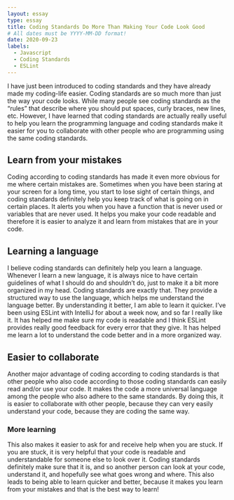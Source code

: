```yaml
---
layout: essay
type: essay
title: Coding Standards Do More Than Making Your Code Look Good
# All dates must be YYYY-MM-DD format!
date: 2020-09-23
labels:
  - Javascript
  - Coding Standards
  - ESLint
---
```

I have just been introduced to coding standards and they have already made my coding-life easier. Coding standards are so much more than just the way your code looks. While many people see coding standards as the “rules” that describe where you should put spaces, curly braces, new lines, etc. However, I have learned that coding standards are actually really useful to help you learn the programming language and coding standards make it easier for you to collaborate with other people who are programming using the same coding standards. 

## Learn from your mistakes

Coding according to coding standards has made it even more obvious for me where certain mistakes are. Sometimes when you have been staring at your screen for a long time, you start to lose sight of certain things, and coding standards definitely help you keep track of what is going on in certain places. It alerts you when you have a function that is never used or variables that are never used. It helps you make your code readable and therefore it is easier to analyze it and learn from mistakes that are in your code. 

## Learning a language

I believe coding standards can definitely help you learn a language. Whenever I learn a new language, it is always nice to have certain guidelines of what I should do and shouldn’t do, just to make it a bit more organized in my head. Coding standards are exactly that. They provide a structured way to use the language, which helps me understand the language better. By understanding it better, I am able to learn it quicker. 
I’ve been using ESLint with IntelliJ for about a week now, and so far I really like it. It has helped me make sure my code is readable and I think ESLint provides really good feedback for every error that they give. It has helped me learn a lot to understand the code better and in a more organized way.

## Easier to collaborate 

Another major advantage of coding according to coding standards is that other people who also code according to those coding standards can easily read and/or use your code. It makes the code a more universal language among the people who also adhere to the same standards. By doing this, it is easier to collaborate with other people, because they can very easily understand your code, because they are coding the same way. 
### More learning
This also makes it easier to ask for and receive help when you are stuck. If you are stuck, it is very helpful that your code is readable and understandable for someone else to look over it. Coding standards definitely make sure that it is, and so another person can look at your code, understand it, and hopefully see what goes wrong and where. This also leads to being able to learn quicker and better, because it makes you learn from your mistakes and that is the best way to learn! 

